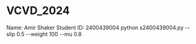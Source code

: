 # VCVD_2024
Name: Amir Shaker Student ID: 2400439004
python s2400439004.py --slip 0.5 --weight 100 --mu 0.8
